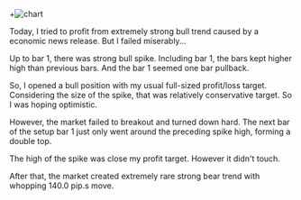 +![chart](https://raw2.github.com/ryoqun/price-action-analysis/master/2014y05m08d/eurusd-m5.png "")

Today, I tried to profit from extremely strong bull trend caused by a economic news release. But I failed miserably...

Up to bar 1, there was strong bull spike. Including bar 1, the bars kept higher high than previous bars. And the bar 1 seemed one bar pullback.

So, I opened a bull position with my usual full-sized profit/loss target. Considering the size of the spike, that was relatively conservative target. So I was hoping optimistic.

However, the market failed to breakout and turned down hard. The next bar of the setup bar 1 just only went around the preceding spike high, forming a double top.

The high of the spike was close my profit target. However it didn't touch.

After that, the market created extremely rare strong bear trend with whopping 140.0 pip.s move.
